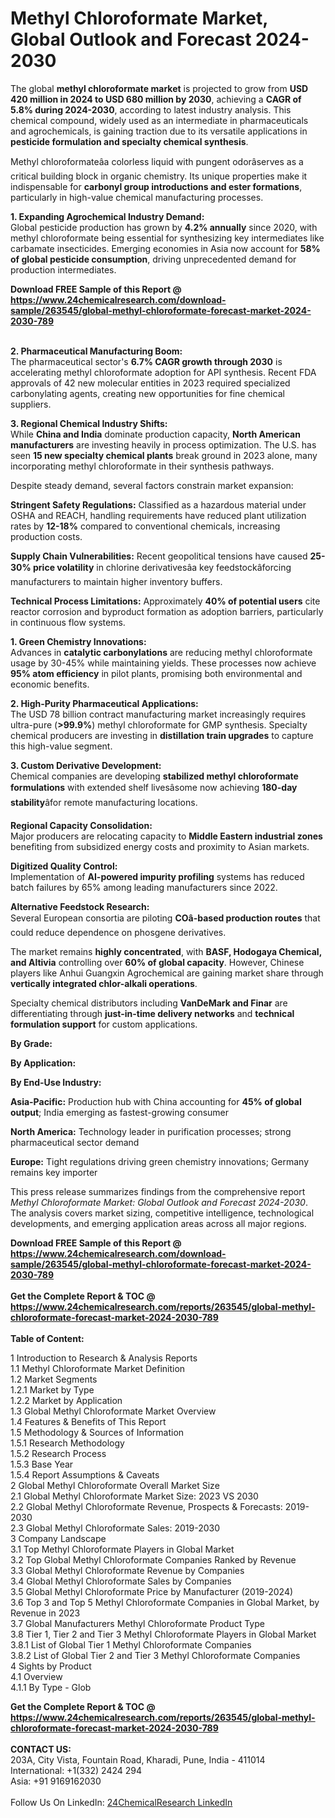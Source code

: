 <h1>Methyl Chloroformate Market, Global Outlook and Forecast 2024-2030</h1><p>The global <strong>methyl chloroformate market</strong> is projected to grow from <strong>USD 420 million in 2024 to USD 680 million by 2030</strong>, achieving a <strong>CAGR of 5.8% during 2024-2030</strong>, according to latest industry analysis. This chemical compound, widely used as an intermediate in pharmaceuticals and agrochemicals, is gaining traction due to its versatile applications in <strong>pesticide formulation and specialty chemical synthesis</strong>.</p><p>Methyl chloroformateâa colorless liquid with pungent odorâserves as a critical building block in organic chemistry. Its unique properties make it indispensable for <strong>carbonyl group introductions and ester formations</strong>, particularly in high-value chemical manufacturing processes.</p><p><strong>1. Expanding Agrochemical Industry Demand:</strong><br>
Global pesticide production has grown by <strong>4.2% annually</strong> since 2020, with methyl chloroformate being essential for synthesizing key intermediates like carbamate insecticides. Emerging economies in Asia now account for <strong>58% of global pesticide consumption</strong>, driving unprecedented demand for production intermediates.</p><div><b>Download FREE Sample of this Report @ 
            <a href="https://www.24chemicalresearch.com/download-sample/263545/global-methyl-chloroformate-forecast-market-2024-2030-789">
            https://www.24chemicalresearch.com/download-sample/263545/global-methyl-chloroformate-forecast-market-2024-2030-789</a></b></div><br><p><strong>2. Pharmaceutical Manufacturing Boom:</strong><br>
The pharmaceutical sector's <strong>6.7% CAGR growth through 2030</strong> is accelerating methyl chloroformate adoption for API synthesis. Recent FDA approvals of 42 new molecular entities in 2023 required specialized carbonylating agents, creating new opportunities for fine chemical suppliers.</p><p><strong>3. Regional Chemical Industry Shifts:</strong><br>
While <strong>China and India</strong> dominate production capacity, <strong>North American manufacturers</strong> are investing heavily in process optimization. The U.S. has seen <strong>15 new specialty chemical plants</strong> break ground in 2023 alone, many incorporating methyl chloroformate in their synthesis pathways.</p><p>Despite steady demand, several factors constrain market expansion:</p><p><strong>Stringent Safety Regulations:</strong> Classified as a hazardous material under OSHA and REACH, handling requirements have reduced plant utilization rates by <strong>12-18%</strong> compared to conventional chemicals, increasing production costs.</p><p><strong>Supply Chain Vulnerabilities:</strong> Recent geopolitical tensions have caused <strong>25-30% price volatility</strong> in chlorine derivativesâa key feedstockâforcing manufacturers to maintain higher inventory buffers.</p><p><strong>Technical Process Limitations:</strong> Approximately <strong>40% of potential users</strong> cite reactor corrosion and byproduct formation as adoption barriers, particularly in continuous flow systems.</p><p><strong>1. Green Chemistry Innovations:</strong><br>
Advances in <strong>catalytic carbonylations</strong> are reducing methyl chloroformate usage by 30-45% while maintaining yields. These processes now achieve <strong>95% atom efficiency</strong> in pilot plants, promising both environmental and economic benefits.</p><p><strong>2. High-Purity Pharmaceutical Applications:</strong><br>
The USD 78 billion contract manufacturing market increasingly requires ultra-pure (<strong>&gt;99.9%</strong>) methyl chloroformate for GMP synthesis. Specialty chemical producers are investing in <strong>distillation train upgrades</strong> to capture this high-value segment.</p><p><strong>3. Custom Derivative Development:</strong><br>
Chemical companies are developing <strong>stabilized methyl chloroformate formulations</strong> with extended shelf livesâsome now achieving <strong>180-day stability</strong>âfor remote manufacturing locations.</p><p><strong>Regional Capacity Consolidation:</strong><br>
	Major producers are relocating capacity to <strong>Middle Eastern industrial zones</strong> benefiting from subsidized energy costs and proximity to Asian markets.</p><p><strong>Digitized Quality Control:</strong><br>
	Implementation of <strong>AI-powered impurity profiling</strong> systems has reduced batch failures by 65% among leading manufacturers since 2022.</p><p><strong>Alternative Feedstock Research:</strong><br>
	Several European consortia are piloting <strong>COâ-based production routes</strong> that could reduce dependence on phosgene derivatives.</p><p>The market remains <strong>highly concentrated</strong>, with <strong>BASF, Hodogaya Chemical, and Altivia</strong> controlling over <strong>60% of global capacity</strong>. However, Chinese players like Anhui Guangxin Agrochemical are gaining market share through <strong>vertically integrated chlor-alkali operations</strong>.</p><p>Specialty chemical distributors including <strong>VanDeMark and Finar</strong> are differentiating through <strong>just-in-time delivery networks</strong> and <strong>technical formulation support</strong> for custom applications.</p><p><strong>By Grade:</strong></p><p><strong>By Application:</strong></p><p><strong>By End-Use Industry:</strong></p><p><strong>Asia-Pacific:</strong> Production hub with China accounting for <strong>45% of global output</strong>; India emerging as fastest-growing consumer</p><p><strong>North America:</strong> Technology leader in purification processes; strong pharmaceutical sector demand</p><p><strong>Europe:</strong> Tight regulations driving green chemistry innovations; Germany remains key importer</p><p>This press release summarizes findings from the comprehensive report <em>Methyl Chloroformate Market: Global Outlook and Forecast 2024-2030</em>. The analysis covers market sizing, competitive intelligence, technological developments, and emerging application areas across all major regions.</p><div><b>Download FREE Sample of this Report @ 
            <a href="https://www.24chemicalresearch.com/download-sample/263545/global-methyl-chloroformate-forecast-market-2024-2030-789">
            https://www.24chemicalresearch.com/download-sample/263545/global-methyl-chloroformate-forecast-market-2024-2030-789</a></b></div><br><div><b>Get the Complete Report & TOC @ 
            <a href="https://www.24chemicalresearch.com/reports/263545/global-methyl-chloroformate-forecast-market-2024-2030-789">
            https://www.24chemicalresearch.com/reports/263545/global-methyl-chloroformate-forecast-market-2024-2030-789</a></b></div><br>
            <b>Table of Content:</b><p>1 Introduction to Research & Analysis Reports<br />
    1.1 Methyl Chloroformate Market Definition<br />
    1.2 Market Segments<br />
        1.2.1 Market by Type<br />
        1.2.2 Market by Application<br />
    1.3 Global Methyl Chloroformate Market Overview<br />
    1.4 Features & Benefits of This Report<br />
    1.5 Methodology & Sources of Information<br />
        1.5.1 Research Methodology<br />
        1.5.2 Research Process<br />
        1.5.3 Base Year<br />
        1.5.4 Report Assumptions & Caveats<br />
2 Global Methyl Chloroformate Overall Market Size<br />
    2.1 Global Methyl Chloroformate Market Size: 2023 VS 2030<br />
    2.2 Global Methyl Chloroformate Revenue, Prospects & Forecasts: 2019-2030<br />
    2.3 Global Methyl Chloroformate Sales: 2019-2030<br />
3 Company Landscape<br />
    3.1 Top Methyl Chloroformate Players in Global Market<br />
    3.2 Top Global Methyl Chloroformate Companies Ranked by Revenue<br />
    3.3 Global Methyl Chloroformate Revenue by Companies<br />
    3.4 Global Methyl Chloroformate Sales by Companies<br />
    3.5 Global Methyl Chloroformate Price by Manufacturer (2019-2024)<br />
    3.6 Top 3 and Top 5 Methyl Chloroformate Companies in Global Market, by Revenue in 2023<br />
    3.7 Global Manufacturers Methyl Chloroformate Product Type<br />
    3.8 Tier 1, Tier 2 and Tier 3 Methyl Chloroformate Players in Global Market<br />
        3.8.1 List of Global Tier 1 Methyl Chloroformate Companies<br />
        3.8.2 List of Global Tier 2 and Tier 3 Methyl Chloroformate Companies<br />
4 Sights by Product<br />
    4.1 Overview<br />
        4.1.1 By Type - Glob</p><div><b>Get the Complete Report & TOC @ 
            <a href="https://www.24chemicalresearch.com/reports/263545/global-methyl-chloroformate-forecast-market-2024-2030-789">
            https://www.24chemicalresearch.com/reports/263545/global-methyl-chloroformate-forecast-market-2024-2030-789</a></b></div><br><b>CONTACT US:</b><br>
            203A, City Vista, Fountain Road, Kharadi, Pune, India - 411014<br>
            International: +1(332) 2424 294<br>
            Asia: +91 9169162030 <br><br>
            Follow Us On LinkedIn: <a href="https://www.linkedin.com/company/24chemicalresearch/">24ChemicalResearch LinkedIn</a>